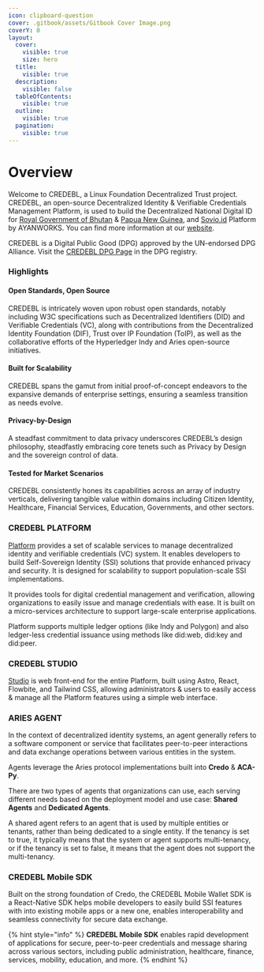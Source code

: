 ```yaml
---
icon: clipboard-question
cover: .gitbook/assets/Gitbook Cover Image.png
coverY: 0
layout:
  cover:
    visible: true
    size: hero
  title:
    visible: true
  description:
    visible: false
  tableOfContents:
    visible: true
  outline:
    visible: true
  pagination:
    visible: true
---
```


# Overview

Welcome to CREDEBL, a Linux Foundation Decentralized Trust project. CREDEBL, an open-source Decentralized Identity & Verifiable Credentials Management Platform, is used to build the Decentralized National Digital ID for [Royal Government of Bhutan](https://www.bhutanndi.com) & [Papua New Guinea](https://www.biometricupdate.com/202410/papua-new-guinea-advances-digital-id-wallet-and-govt-platform-to-pilot), and [Sovio.id](https://sovio.id) Platform by AYANWORKS. You can find more information at our [website](https://credebl.id).

CREDEBL is a Digital Public Good (DPG) approved by the UN-endorsed DPG Alliance. Visit the [CREDEBL DPG Page](https://www.digitalpublicgoods.net/r/credebl) in the DPG registry.

### Highlights <a href="#key-features" id="key-features"></a>

#### **Open Standards, Open Source**

CREDEBL is intricately woven upon robust open standards, notably including W3C specifications such as Decentralized Identifiers (DID) and Verifiable Credentials (VC), along with contributions from the Decentralized Identity Foundation (DIF), Trust over IP Foundation (ToIP), as well as the collaborative efforts of the Hyperledger Indy and Aries open-source initiatives.

#### **Built for Scalability**

CREDEBL spans the gamut from initial proof-of-concept endeavors to the expansive demands of enterprise settings, ensuring a seamless transition as needs evolve.

#### **Privacy-by-Design**

A steadfast commitment to data privacy underscores CREDEBL’s design philosophy, steadfastly embracing core tenets such as Privacy by Design and the sovereign control of data.

#### **Tested for Market Scenarios**

CREDEBL consistently hones its capabilities across an array of industry verticals, delivering tangible value within domains including Citizen Identity, Healthcare, Financial Services, Education, Governments, and other sectors.

### CREDEBL PLATFORM <a href="#platform" id="platform"></a>

[Platform](https://github.com/credebl/platform) provides a set of scalable services to manage decentralized identity and verifiable credentials (VC) system. It enables developers to build Self-Sovereign Identity (SSI) solutions that provide enhanced privacy and security. It is designed for scalability to support population-scale SSI implementations.&#x20;

It provides tools for digital credential management and verification, allowing organizations to easily issue and manage credentials with ease. It is built on a micro-services architecture to support large-scale enterprise applications.

Platform supports multiple ledger options (like Indy and Polygon) and also ledger-less credential issuance using methods like did:web, did:key and did:peer.

### CREDEBL STUDIO <a href="#studio" id="studio"></a>

[Studio](https://github.com/credebl/studio) is web front-end for the entire Platform, built using Astro, React, Flowbite, and Tailwind CSS, allowing administrators & users to easily access & manage all the Platform features using a simple web interface.

### ARIES AGENT

In the context of decentralized identity systems, an agent generally refers to a software component or service that facilitates peer-to-peer interactions and data exchange operations between various entities in the system.

Agents leverage the Aries protocol implementations built into **Credo** & **ACA-Py**.

There are two types of agents that organizations can use, each serving different needs based on the deployment model and use case: **Shared Agents** and **Dedicated Agents**.

A shared agent refers to an agent that is used by multiple entities or tenants, rather than being dedicated to a single entity. If the tenancy is set to true, it typically means that the system or agent supports multi-tenancy, or if the tenancy is set to false, it means that the agent does not support the multi-tenancy.

### **CREDEBL Mobile SDK**

Built on the strong foundation of Credo, the CREDEBL Mobile Wallet SDK is a React-Native SDK helps mobile developers to easily build SSI features with into existing mobile apps or a new one, enables interoperability and seamless connectivity for secure data exchange.

{% hint style="info" %}
**CREDEBL Mobile SDK** enables rapid development of applications for secure, peer-to-peer credentials and message sharing across various sectors, including public administration, healthcare, finance, services, mobility, education, and more.
{% endhint %}
